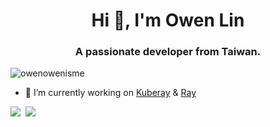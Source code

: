 <h1 align="center">Hi 👋, I'm Owen Lin</h1>
<h3 align="center">A passionate developer from Taiwan.</h3>

<p align="left"> <img src="https://komarev.com/ghpvc/?username=owenowenisme&label=Profile%20views&color=0e75b6&style=flat" alt="owenowenisme" /> </p>

- 🔭 I’m currently working on [Kuberay](https://github.com/ray-project/kuberay) & [Ray](https://github.com/ray-project/ray)


![](https://github-readme-stats.vercel.app/api?username=owenowenisme&theme=dark&hide_border=false&include_all_commits=false&count_private=false) &nbsp;![](https://github-readme-streak-stats.herokuapp.com/?user=owenowenisme&theme=dark&hide_border=false)<br/>

